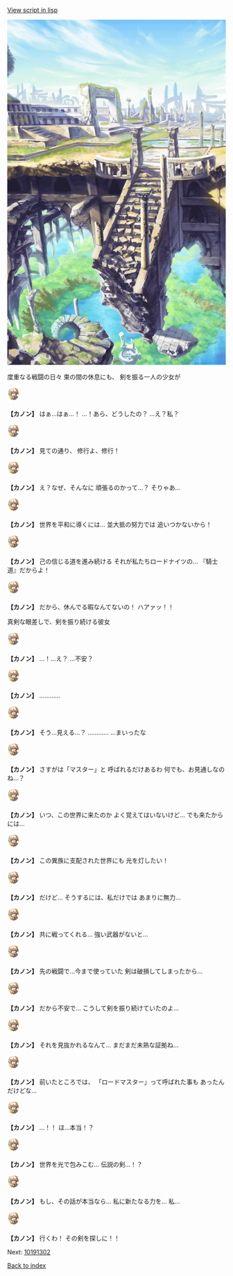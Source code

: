 [View script in lisp](../scripts/10191301.txt)

![antiquity.png](../images/backgrounds/antiquity.png)

度重なる戦闘の日々
束の間の休息にも、
剣を振る一人の少女が

<img src="../images/units/101911.png" alt="101911.png" height="34"/>

**【カノン】**
はぁ…はぁ…！
…！あら、どうしたの？
…え？私？

<img src="../images/units/101911.png" alt="101911.png" height="34"/>

**【カノン】**
見ての通り、
修行よ、修行！

<img src="../images/units/101911.png" alt="101911.png" height="34"/>

**【カノン】**
え？なぜ、そんなに
頑張るのかって…？
そりゃあ…

<img src="../images/units/101911.png" alt="101911.png" height="34"/>

**【カノン】**
世界を平和に導くには…
並大抵の努力では
追いつかないから！

<img src="../images/units/101911.png" alt="101911.png" height="34"/>

**【カノン】**
己の信じる道を進み続ける
それが私たちロードナイツの…
『騎士道』だからよ！

<img src="../images/units/101911.png" alt="101911.png" height="34"/>

**【カノン】**
だから、休んでる暇なんてないの！
ハアァッ！！

真剣な眼差しで、剣を振り続ける彼女

<img src="../images/units/101911.png" alt="101911.png" height="34"/>

**【カノン】**
…！…え？
…不安？

<img src="../images/units/101911.png" alt="101911.png" height="34"/>

**【カノン】**
…………

<img src="../images/units/101911.png" alt="101911.png" height="34"/>

**【カノン】**
そう…見える…？
…………
…まいったな

<img src="../images/units/101911.png" alt="101911.png" height="34"/>

**【カノン】**
さすがは「マスター」と
呼ばれるだけあるわ
何でも、お見通しなのね…？

<img src="../images/units/101911.png" alt="101911.png" height="34"/>

**【カノン】**
いつ、この世界に来たのか
よく覚えてはいないけど…
でも来たからには…

<img src="../images/units/101911.png" alt="101911.png" height="34"/>

**【カノン】**
この異族に支配された世界にも
光を灯したい！

<img src="../images/units/101911.png" alt="101911.png" height="34"/>

**【カノン】**
だけど…
そうするには、私だけでは
あまりに無力…

<img src="../images/units/101911.png" alt="101911.png" height="34"/>

**【カノン】**
共に戦ってくれる…
強い武器がないと…

<img src="../images/units/101911.png" alt="101911.png" height="34"/>

**【カノン】**
先の戦闘で…今まで使っていた
剣は破損してしまったから…

<img src="../images/units/101911.png" alt="101911.png" height="34"/>

**【カノン】**
だから不安で…
こうして剣を振り続けていたのよ…

<img src="../images/units/101911.png" alt="101911.png" height="34"/>

**【カノン】**
それを見抜かれるなんて…
まだまだ未熟な証拠ね…

<img src="../images/units/101911.png" alt="101911.png" height="34"/>

**【カノン】**
前いたところでは、
「ロードマスター」って呼ばれた事も
あったんだけどな…

<img src="../images/units/101911.png" alt="101911.png" height="34"/>

**【カノン】**
…！！
ほ…本当！？

<img src="../images/units/101911.png" alt="101911.png" height="34"/>

**【カノン】**
世界を光で包みこむ…
伝説の剣…！？

<img src="../images/units/101911.png" alt="101911.png" height="34"/>

**【カノン】**
もし、その話が本当なら…
私に新たなる力を…
私…

<img src="../images/units/101911.png" alt="101911.png" height="34"/>

**【カノン】**
行くわ！
その剣を探しに！！

Next: [10191302](10191302.md)

[Back to index](index.md)

